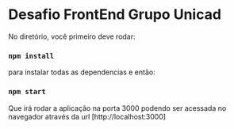 # Desafio FrontEnd Grupo Unicad

No diretório, você primeiro deve rodar:

### `npm install`

para instalar todas as dependencias e então:

### `npm start`

Que irá rodar a aplicação na porta 3000
podendo ser acessada no navegador através da url [http://localhost:3000]
